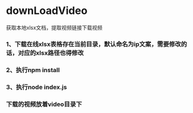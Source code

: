 # downLoadVideo
获取本地xlsx文档，提取视频链接下载视频

### 1、下载在线xlsx表格存在当前目录，默认命名为ip文案，需要修改的话，对应的xlsx路径也得修改

### 2、执行npm install

### 3、执行node index.js

### 下载的视频放着video目录下
